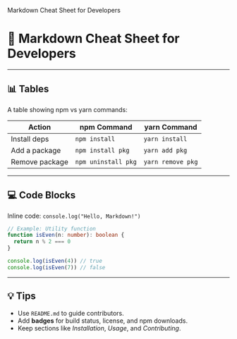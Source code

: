 Markdown Cheat Sheet for Developers

# 🚀 Markdown Cheat Sheet for Developers

---

## 📊 Tables

A table showing npm vs yarn commands:

| Action         | npm Command         | yarn Command      |
| -------------- | ------------------- | ----------------- |
| Install deps   | `npm install`       | `yarn install`    |
| Add a package  | `npm install pkg`   | `yarn add pkg`    |
| Remove package | `npm uninstall pkg` | `yarn remove pkg` |

---

## 💻 Code Blocks

Inline code: `console.log("Hello, Markdown!")`

```typescript
// Example: Utility function
function isEven(n: number): boolean {
  return n % 2 === 0
}

console.log(isEven(4)) // true
console.log(isEven(7)) // false
```

---

## 💡 Tips

* Use `README.md` to guide contributors.
* Add **badges** for build status, license, and npm downloads.
* Keep sections like *Installation*, *Usage*, and *Contributing*.